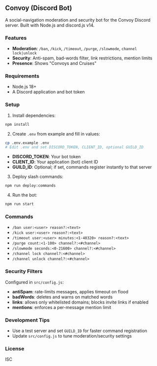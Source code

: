 ## Convoy (Discord Bot)

A social-navigation moderation and security bot for the Convoy Discord server. Built with Node.js and discord.js v14.

### Features
- **Moderation**: `/ban`, `/kick`, `/timeout`, `/purge`, `/slowmode`, `channel lock|unlock`
- **Security**: Anti-spam, bad-words filter, link restrictions, mention limits
- **Presence**: Shows "Convoys and Cruises"

### Requirements
- Node.js 18+
- A Discord application and bot token

### Setup
1. Install dependencies:
```bash
npm install
```
2. Create `.env` from example and fill in values:
```bash
cp .env.example .env
# Edit .env and set DISCORD_TOKEN, CLIENT_ID, optional GUILD_ID
```
- **DISCORD_TOKEN**: Your bot token
- **CLIENT_ID**: Your application (bot) client ID
- **GUILD_ID**: Optional; if set, commands register instantly to that server

3. Deploy slash commands:
```bash
npm run deploy:commands
```

4. Run the bot:
```bash
npm run start
```

### Commands
- `/ban user:<user> reason?:<text>`
- `/kick user:<user> reason?:<text>`
- `/timeout user:<user> minutes:<1-40320> reason?:<text>`
- `/purge count:<1-100> channel?:<#channel>`
- `/slowmode seconds:<0-21600> channel?:<#channel>`
- `/channel lock channel?:<#channel>`
- `/channel unlock channel?:<#channel>`

### Security Filters
Configured in `src/config.js`:
- **antiSpam**: rate-limits messages, applies timeout on flood
- **badWords**: deletes and warns on matched words
- **links**: allows only whitelisted domains; blocks invite links if enabled
- **mentions**: enforces a per-message mention limit

### Development Tips
- Use a test server and set `GUILD_ID` for faster command registration
- Update `src/config.js` to tune moderation/security settings

### License
ISC

